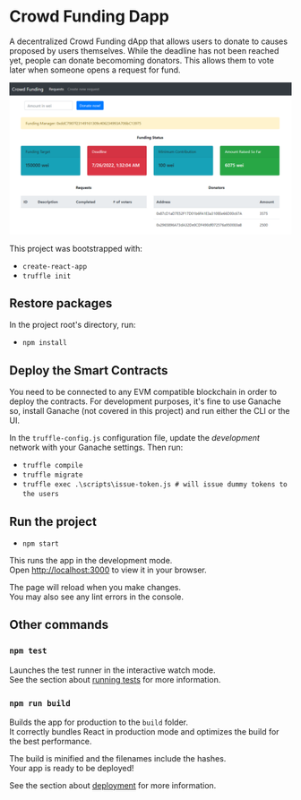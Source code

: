 # Crowd Funding Dapp

A decentralized Crowd Funding dApp that allows users to donate to causes proposed by users themselves. While the deadline has not been reached yet, people can donate becomoming donators. This allows them to vote later when someone opens a request for fund.

![cover.png](/git/repo_images/cover.png)

This project was bootstrapped with:
* `create-react-app`
* `truffle init`

## Restore packages

In the project root's directory, run:

* `npm install`

## Deploy the Smart Contracts

You need to be connected to any EVM compatible blockchain in order to deploy the contracts. For development purposes, it's fine to use Ganache so, install Ganache (not covered in this project) and run either the CLI or the UI.

In the `truffle-config.js` configuration file, update the *development* network with your Ganache settings. Then run:

* `truffle compile`
* `truffle migrate`
* `truffle exec .\scripts\issue-token.js # will issue dummy tokens to the users`

## Run the project

* `npm start`

This runs the app in the development mode.\
Open [http://localhost:3000](http://localhost:3000) to view it in your browser.

The page will reload when you make changes.\
You may also see any lint errors in the console.

## Other commands

### `npm test`

Launches the test runner in the interactive watch mode.\
See the section about [running tests](https://facebook.github.io/create-react-app/docs/running-tests) for more information.

### `npm run build`

Builds the app for production to the `build` folder.\
It correctly bundles React in production mode and optimizes the build for the best performance.

The build is minified and the filenames include the hashes.\
Your app is ready to be deployed!

See the section about [deployment](https://facebook.github.io/create-react-app/docs/deployment) for more information.
